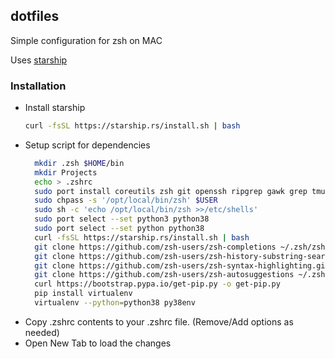 ## dotfiles
Simple configuration for zsh on MAC

Uses [starship](https://github.com/starship/starship)
### Installation
* Install starship
    ```bash
    curl -fsSL https://starship.rs/install.sh | bash
    ```
* Setup script for dependencies
    ```bash
      mkdir .zsh $HOME/bin
      mkdir Projects
      echo > .zshrc
      sudo port install coreutils zsh git openssh ripgrep gawk grep tmux tmux-pasteboard python38 fasd
      sudo chpass -s '/opt/local/bin/zsh' $USER
      sudo sh -c 'echo /opt/local/bin/zsh >>/etc/shells'
      sudo port select --set python3 python38
      sudo port select --set python python38
      curl -fsSL https://starship.rs/install.sh | bash
      git clone https://github.com/zsh-users/zsh-completions ~/.zsh/zsh-completions
      git clone https://github.com/zsh-users/zsh-history-substring-search ~/.zsh/zsh-history-substring-search
      git clone https://github.com/zsh-users/zsh-syntax-highlighting.git ~/.zsh/zsh-syntax-highlighting
      git clone https://github.com/zsh-users/zsh-autosuggestions ~/.zsh/zsh-autosuggestions
      curl https://bootstrap.pypa.io/get-pip.py -o get-pip.py
      pip install virtualenv
      virtualenv --python=python38 py38env
    ```
* Copy .zshrc contents to your .zshrc file. (Remove/Add options as needed)
* Open New Tab to load the changes
